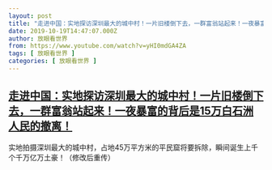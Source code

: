 ```yaml
---
layout: post
title: "走进中国：实地探访深圳最大的城中村！一片旧楼倒下去，一群富翁站起来！一夜暴富的背后是15万白石洲人民的撤离！"
date: 2019-10-19T14:47:07.000Z
author: 放眼看世界
from: https://www.youtube.com/watch?v=yHI0mdGA4ZA
tags: [ 放眼看世界 ]
categories: [ 放眼看世界 ]
---
```

<!--1571496427000-->
[走进中国：实地探访深圳最大的城中村！一片旧楼倒下去，一群富翁站起来！一夜暴富的背后是15万白石洲人民的撤离！](https://www.youtube.com/watch?v=yHI0mdGA4ZA)
------

<div>
实地拍摄深圳最大的城中村，占地45万平方米的平民窟将要拆除，瞬间诞生上千个千万亿万土豪！（修改后重传）
</div>
